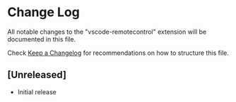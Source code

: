 # Change Log

All notable changes to the "vscode-remotecontrol" extension will be documented in this file.

Check [Keep a Changelog](http://keepachangelog.com/) for recommendations on how to structure this file.

## [Unreleased]

- Initial release